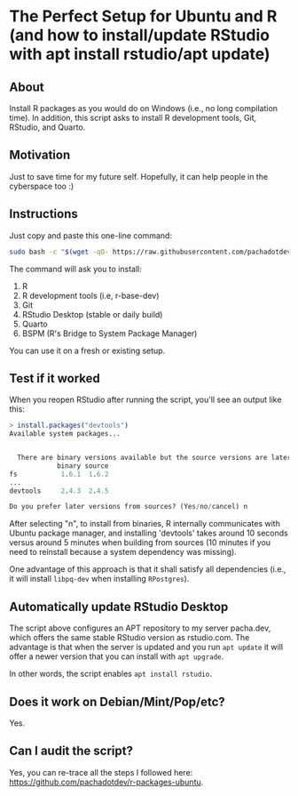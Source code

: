 # The Perfect Setup for Ubuntu and R (and how to install/update RStudio with apt install rstudio/apt update)

## About

Install R packages as you would do on Windows (i.e., no long compilation time). In addition, this script asks to install R development tools, Git, RStudio, and Quarto.

## Motivation

Just to save time for my future self. Hopefully, it can help people in the cyberspace too :)

## Instructions

Just copy and paste this one-line command:

```bash
sudo bash -c "$(wget -qO- https://raw.githubusercontent.com/pachadotdev/r-packages-ubuntu/main/configure.sh)"
```

The command will ask you to install:

1. R
2. R development tools (i.e, r-base-dev)
3. Git
4. RStudio Desktop (stable or daily build)
5. Quarto
6. BSPM (R's Bridge to System Package Manager)

You can use it on a fresh or existing setup.

## Test if it worked

When you reopen RStudio after running the script, you'll see an output like this:

```r
> install.packages("devtools")
Available system packages...


  There are binary versions available but the source versions are later:
            binary source
fs           1.6.1  1.6.2
...
devtools     2.4.3  2.4.5

Do you prefer later versions from sources? (Yes/no/cancel) n
```

After selecting "n", to install from binaries, R internally communicates with Ubuntu package manager, and installing 'devtools' takes around 10 seconds versus around 5 minutes when building from sources (10 minutes if you need to reinstall because a system dependency was missing).

One advantage of this approach is that it shall satisfy all dependencies (i.e., it will install `libpq-dev` when installing `RPostgres`).

## Automatically update RStudio Desktop

The script above configures an APT repository to my server pacha.dev, which offers the same stable RStudio version as rstudio.com. The advantage is that when the server is updated and you run `apt update` it will offer a newer version that you can install with `apt upgrade`.

In other words, the script enables `apt install rstudio`.

## Does it work on Debian/Mint/Pop/etc?

Yes.

## Can I audit the script?

Yes, you can re-trace all the steps I followed here: https://github.com/pachadotdev/r-packages-ubuntu.
